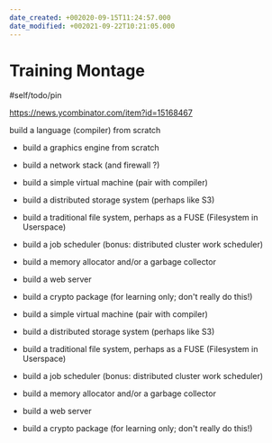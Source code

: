 ```yaml
---
date_created: +002020-09-15T11:24:57.000
date_modified: +002021-09-22T10:21:05.000
---
```


# Training Montage

#self/todo/pin

https://news.ycombinator.com/item?id=15168467

build a language (compiler) from scratch

- build a graphics engine from scratch

- build a network stack (and firewall ?)

- build a simple virtual machine (pair with compiler)

- build a distributed storage system (perhaps like S3)

- build a traditional file system, perhaps as a FUSE (Filesystem in Userspace)

- build a job scheduler (bonus: distributed cluster work scheduler)

- build a memory allocator and/or a garbage collector

- build a web server

- build a crypto package (for learning only; don't really do this!)

- build a simple virtual machine (pair with compiler)

- build a distributed storage system (perhaps like S3)

- build a traditional file system, perhaps as a FUSE (Filesystem in Userspace)

- build a job scheduler (bonus: distributed cluster work scheduler)

- build a memory allocator and/or a garbage collector

- build a web server

- build a crypto package (for learning only; don't really do this!)
